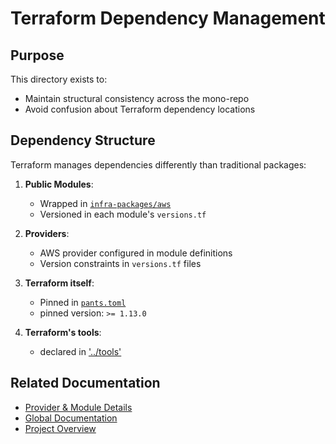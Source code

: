 # Terraform Dependency Management

## Purpose
This directory exists to:
- Maintain structural consistency across the mono-repo
- Avoid confusion about Terraform dependency locations

## Dependency Structure
Terraform manages dependencies differently than traditional packages:

1. **Public Modules**:
   - Wrapped in [`infra-packages/aws`](../../infra-packages/aws)
   - Versioned in each module's `versions.tf`

2. **Providers**:
   - AWS provider configured in module definitions
   - Version constraints in `versions.tf` files

3. **Terraform itself**:
   - Pinned in [`pants.toml`](../../pants.toml)
   - pinned version: `>= 1.13.0`

4. **Terraform's tools**:
   - declared in ['../tools'](../../tools)

## Related Documentation
- [Provider & Module Details](../../infra-packages/aws/docs/deps.md)
- [Global Documentation](../../docs)
- [Project Overview](../../README.md)
